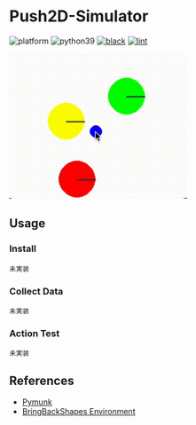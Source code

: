 # Push2D-Simulator

![platform](https://img.shields.io/badge/platform-X11-blue)
![python39](https://img.shields.io/badge/python-3.9-blue)
[![black](https://img.shields.io/badge/code%20style-black-black.svg)](https://github.com/psf/black)
[![lint](https://github.com/nomutin/push2d-toydata-env/actions/workflows/lint.yml/badge.svg)](https://github.com/nomutin/push2d-toydata-env/actions/workflows/lint.yml)

![demo](assets/demo.gif)

## Usage

### Install

```shell
未実装
```

### Collect Data

```shell
未実装
```

### Action Test

```shell
未実装
```

## References

- [Pymunk](http://www.pymunk.org/en/latest/)
- [BringBackShapes Environment](https://github.com/arnavkj1995/BBS)
